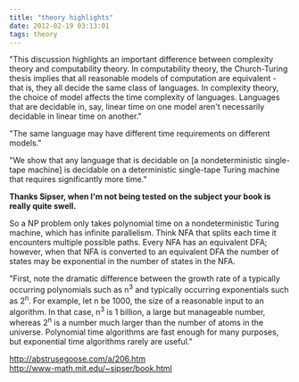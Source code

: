 ```yaml
---
title: "theory highlights"
date: 2012-02-19 03:13:01
tags: theory
---
```


<p>
"This discussion highlights an important difference between complexity theory and computability theory. In computability theory, the Church-Turing thesis implies that all reasonable models of computation are equivalent - that is, they all decide the same class of languages. In complexity theory, the choice of model affects the time complexity of languages. Languages that are decidable in, say, linear time on one model aren't necessarily decidable in linear time on another."
</p>

<p>
 "The same language may have different time requirements on different models."
</p>

<p>
"We show that any language that is decidable on [a nondeterministic single-tape machine] is decidable on a deterministic single-tape Turing machine that requires significantly more time."
</p>

<p>
<b>
Thanks Sipser, when I'm not being tested on the subject your book is really quite swell.
</b>
</p>

<p>
So a NP problem only takes polynomial time on a nondeterministic Turing machine, which has infinite parallelism. Think NFA that splits each time it encounters multiple possible paths. Every NFA has an equivalent DFA; however, when that NFA is converted to an equivalent DFA the number of states may be exponential in the number of states in the NFA.
</p>


<p>
"First, note the dramatic difference between the growth rate of a typically occurring polynomials such as n<sup>3</sup> and typically occurring exponentials such as 2<sup>n</sup>. For example, let n be 1000, the size of a reasonable input to an algorithm. In that case, n<sup>3</sup> is 1 billion, a large but manageable number, whereas 2<sup>n</sup> is a number much larger than the number of atoms in the universe. Polynomial time algorithms are fast enough for many purposes, but exponential time algorithms rarely are useful."
</p>

<p>
<a href="http://abstrusegoose.com/a/206.htm">http://abstrusegoose.com/a/206.htm</a><br />
<a href="http://www-math.mit.edu/~sipser/book.html">http://www-math.mit.edu/~sipser/book.html</a>
</p>

